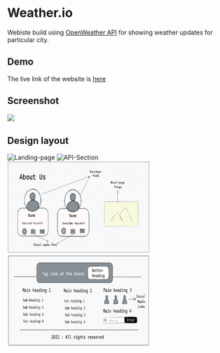 # Weather.io

Webiste build using [OpenWeather API](https://openweathermap.org/) for showing weather updates for particular city.

## Demo
The live link of the website is <a href = "https://showweather-website.netlify.app/" target = "_blank">here</a>

## Screenshot
![](https://github.com/Harsh97x/weather-webapp-project/blob/main/Assets/Screenshot.png)

## Design layout

<p float="left">
  <img  src="readme_file_Assets/Weatherapp_landingpage.png" alt="Landing-page" height=210 width=325  />
  <img  src="readme_file_Assets/Weatherapp_Apisection.png" alt="API-Section" height=210 width=325/> 
  <img   src="readme_file_Assets/Weatherapp_aboutus.png" alt="aboutus-section" height=210 width=325 />
   <img   src="readme_file_Assets/Weatherapp_footer.png" alt="footer" height=210 width=325 />
</p>

